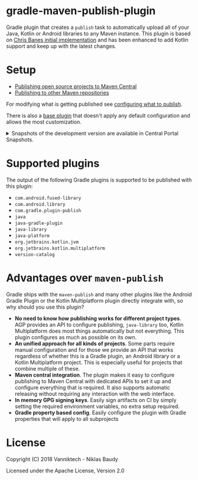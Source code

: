 # gradle-maven-publish-plugin

Gradle plugin that creates a `publish` task to automatically upload all of your Java, Kotlin or Android
libraries to any Maven instance. This plugin is based on [Chris Banes initial implementation](https://github.com/chrisbanes/gradle-mvn-push)
and has been enhanced to add Kotlin support and keep up with the latest changes.

# Setup

- [Publishing open source projects to Maven Central](https://vanniktech.github.io/gradle-maven-publish-plugin/central/)
- [Publishing to other Maven repositories](https://vanniktech.github.io/gradle-maven-publish-plugin/other/)

For modifying what is getting published see [configuring what to publish](https://vanniktech.github.io/gradle-maven-publish-plugin/what/).

There is also a [base plugin](https://vanniktech.github.io/gradle-maven-publish-plugin/base/) that doesn't apply any
default configuration and allows the most customization.

<details>
<summary>Snapshots of the development version are available in Central Portal Snapshots.
</summary>
<p>

```kotlin
// Update this in your `settings.gradle.kts` file.
pluginManagement {
  repositories {
    mavenCentral()
    google()
    // Add the snapshot repository.
    maven("https://central.sonatype.com/repository/maven-snapshots/")
  }
}

// Update this in your `build.gradle.kts` file.
plugins {
  // You can get the latest snapshot version from `VERSION_NAME` declared in https://github.com/vanniktech/gradle-maven-publish-plugin/blob/main/gradle.properties
  id("com.vanniktech.maven.publish.base") version "<latest-snapshot-version>"
}
```

</p>
</details>

# Supported plugins

The output of the following Gradle plugins is supported to be published with this plugin:

- `com.android.fused-library`
- `com.android.library`
- `com.gradle.plugin-publish`
- `java`
- `java-gradle-plugin`
- `java-library`
- `java-platform`
- `org.jetbrains.kotlin.jvm`
- `org.jetbrains.kotlin.multiplatform`
- `version-catalog`

# Advantages over `maven-publish`

Gradle ships with the `maven-publish` and many other plugins like the Android Gradle Plugin or the Kotlin Multiplatform
plugin directly integrate with, so why should you use this plugin?

- **No need to know how publishing works for different project types**. AGP provides an API to configure publishing,
  `java-library` too, Kotlin Multiplatform does most things automatically but not everything. This plugin configures
  as much as possible on its  own.
- **An unified approach for all kinds of projects**. Some parts require manual configuration and for those we provide an API
  that works regardless of whether this is a Gradle plugin, an Android library or a Kotlin Multiplatform project. This
  is especially useful for projects that combine multiple of these.
- **Maven central integration**. The plugin makes it easy to configure publishing to Maven Central with dedicated
  APIs to set it up and configure everything that is required. It also supports automatic releasing without requiring
  any interaction with the web interface.
- **In memory GPG signing keys**. Easily sign artifacts on CI by simply setting the required environment variables,
  no extra setup required.
- **Gradle property based config**. Easily configure the plugin with Gradle properties that will apply to all
  subprojects

# License

Copyright (C) 2018 Vanniktech - Niklas Baudy

Licensed under the Apache License, Version 2.0
